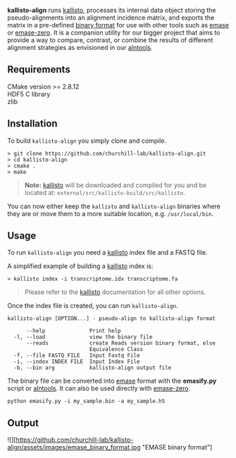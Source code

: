 **kallisto-align** runs [kallisto](http://pachterlab.github.io/kallisto/), processes its internal data object storing the pseudo-alignments into an alignment incidence matrix, and exports the matrix in a pre-defined [binary format](#output) for use with other tools such as [emase](https://github.com/churchill-lab/emase) or [emase-zero](https://churchill-lab.github.io/emase-zero). It is a companion utility for our bigger project that aims to provide a way to compare, contrast, or combine the results of different alignment strategies as envisioned in our [alntools](https://churchill-lab.github.io/alntools).

Requirements
------------

CMake version >= 2.8.12<br />
HDF5 C library<br />
zlib


Installation
------------

To build ```kallisto-align``` you simply clone and compile.

```
> git clone https://github.com/churchill-lab/kallisto-align.git
> cd kallisto-align
> cmake .
> make
```

>**Note:** [kallisto](http://pachterlab.github.io/kallisto/) will be downloaded and compiled for you and be located at: ```external/src/kallisto-build/src/kallisto```.

You can now either keep the ```kallisto``` and ```kallisto-align``` binaries where they are or move them to a more suitable location, e.g. ```/usr/local/bin```.


Usage
-----

To run ```kallisto-align``` you need a [kallisto](http://pachterlab.github.io/kallisto/) index file and a FASTQ file.

A simplified example of building a [kallisto](http://pachterlab.github.io/kallisto/) index is:

```
> kallisto index -i transcriptome.idx transcriptome.fa
```

> Please refer to the [kallisto](http://pachterlab.github.io/kallisto/) documentation for all other options.

Once the index file is created, you can run ```kallisto-align```.

```
kallisto-align [OPTION...] - pseudo-align to kallisto-align format

      --help              Print help
  -l, --load              view the binary file
      --reads             create Reads version binary format, else
                          Equivalence Class
  -f, --file FASTQ FILE   Input Fastq File
  -i, --index INDEX FILE  Input Index File
  -b, --bin arg           kallisto-align output file
```

The binary file can be converted into [emase](https://github.com/churchill-lab/emase) format with the **emasify.py** script or [alntools](https://churchill-lab.github.io/alntools). It can also be used directly with [emase-zero](https://churchill-lab.github.io/emase-zero).

```
python emasify.py -i my_sample.bin -a my_sample.h5
```


Output
------

![][https://github.com/churchill-lab/kallisto-align/assets/images/emase_binary_format.jpg "EMASE binary format"]
